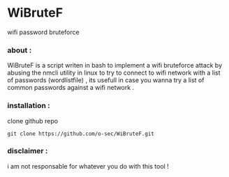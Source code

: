 # WiBruteF
wifi password bruteforce
### about :
WiBruteF is a script writen in bash to implement a wifi bruteforce attack by abusing the nmcli utility in linux to try to connect to wifi network with a list of passwords (wordlistfile) , its usefull in case you wanna try a list of common passwords against a wifi network .
### installation :
clone github repo
```
git clone https://github.com/o-sec/WiBruteF.git
```

### disclaimer :
i am not responsable for whatever you do with this tool !

